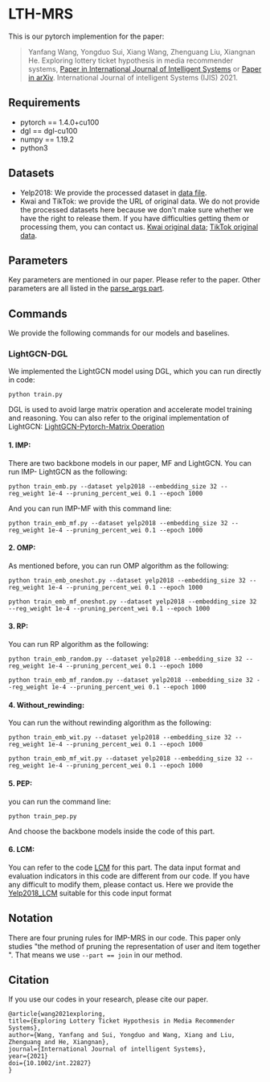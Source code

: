 # LTH-MRS
This is our pytorch implemention for the paper:

>Yanfang Wang, Yongduo Sui, Xiang Wang, Zhenguang Liu, Xiangnan He. Exploring lottery ticket hypothesis in media recommender systems, [Paper in International Journal of Intelligent Systems](https://doi.org/10.1002/int.22827) or [Paper in arXiv](https://arxiv.org/abs/2108.00944). International Journal of intelligent Systems (IJIS) 2021.

## Requirements
+ pytorch == 1.4.0+cu100
+ dgl == dgl-cu100
+ numpy == 1.19.2
+ python3

## Datasets

+ Yelp2018: We provide the processed dataset in [data file](/data).
+ Kwai and TikTok: we provide the URL of original data. We do not provide the processed datasets here because we don't make sure whether we have the right to release them. If you have difficulties getting them or processing them, you can contact us.
  [Kwai original data](https://www.kuaishou.com/activity/uimc); [TikTok original data](https://www.biendata.xyz/competition/icmechallenge2019/).

## Parameters
Key parameters are mentioned in our paper. Please refer to the paper. Other parameters are all listed in the [parse_args part](body.py).


## Commands 
We provide the following commands for our models and baselines.

### LightGCN-DGL
We implemented the LightGCN model using DGL, which you can run directly in code:

  ```
  python train.py
  ```

DGL is used to avoid large matrix operation and accelerate model training and reasoning. You can also refer to the original implementation of LightGCN: [LightGCN-Pytorch-Matrix Operation](https://github.com/kuandeng/LightGCN)

#### 1. IMP:
There are two backbone models in our paper, MF and LightGCN. You can run IMP- LightGCN as the following:

  ```
  python train_emb.py --dataset yelp2018 --embedding_size 32 --reg_weight 1e-4 --pruning_percent_wei 0.1 --epoch 1000
  ```

And you can run IMP-MF with this command line:

  ```
  python train_emb_mf.py --dataset yelp2018 --embedding_size 32 --reg_weight 1e-4 --pruning_percent_wei 0.1 --epoch 1000
  ```
 
#### 2. OMP:
As mentioned before, you can run OMP algorithm as the following:

  ```
python train_emb_oneshot.py --dataset yelp2018 --embedding_size 32 --reg_weight 1e-4 --pruning_percent_wei 0.1 --epoch 1000
  ```

  ```
python train_emb_mf_oneshot.py --dataset yelp2018 --embedding_size 32 --reg_weight 1e-4 --pruning_percent_wei 0.1 --epoch 1000
  ```

#### 3. RP:
You can run RP algorithm as the following:

  ```
python train_emb_random.py --dataset yelp2018 --embedding_size 32 --reg_weight 1e-4 --pruning_percent_wei 0.1 --epoch 1000
  ```

  ```
python train_emb_mf_random.py --dataset yelp2018 --embedding_size 32 --reg_weight 1e-4 --pruning_percent_wei 0.1 --epoch 1000
  ```


#### 4. Without_rewinding:
You can run the without rewinding algorithm as the following:

  ```
python train_emb_wit.py --dataset yelp2018 --embedding_size 32 --reg_weight 1e-4 --pruning_percent_wei 0.1 --epoch 1000
  ```

  ```
python train_emb_mf_wit.py --dataset yelp2018 --embedding_size 32 --reg_weight 1e-4 --pruning_percent_wei 0.1 --epoch 1000
  ```

#### 5. PEP:
you can run the command line: 

  ```
python train_pep.py
  ```

And choose the backbone models inside the code of this part.

#### 6. LCM:
You can refer to the code [LCM](https://github.com/gusye1234/KD_on_Ranking) for this part. The data input format and evaluation indicators in this code are different from our code. If you have any difficult to modify them, please contact us. Here we provide the [Yelp2018_LCM](/data/Yelp2018_LCM) suitable for this code input format

## Notation

There are four pruning rules for IMP-MRS in our code. This paper only studies "the method of pruning the representation of user and item together ". That means we use  ```
--part == join
	```
in our method.

## Citation
If you use our codes in your research, please cite our paper.

  ```
@article{wang2021exploring,
  title={Exploring Lottery Ticket Hypothesis in Media Recommender Systems},
  author={Wang, Yanfang and Sui, Yongduo and Wang, Xiang and Liu, Zhenguang and He, Xiangnan},
  journal={International Journal of intelligent Systems},
  year={2021}
  doi={10.1002/int.22827}
}
  ```


